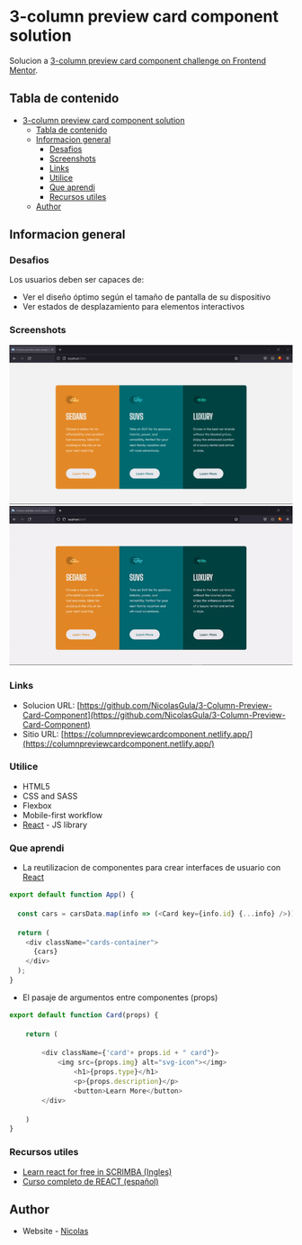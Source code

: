 # 3-column preview card component solution

Solucion a [3-column preview card component challenge on Frontend Mentor](https://www.frontendmentor.io/challenges/3column-preview-card-component-pH92eAR2-).

## Tabla de contenido

- [3-column preview card component solution](#3-column-preview-card-component-solution)
  - [Tabla de contenido](#tabla-de-contenido)
  - [Informacion general](#informacion-general)
    - [Desafios](#desafios)
    - [Screenshots](#screenshots)
    - [Links](#links)
    - [Utilice](#utilice)
    - [Que aprendi](#que-aprendi)
    - [Recursos utiles](#recursos-utiles)
  - [Author](#author)


## Informacion general

### Desafios

Los usuarios deben ser capaces de:

- Ver el diseño óptimo según el tamaño de pantalla de su dispositivo
- Ver estados de desplazamiento para elementos interactivos

### Screenshots

![](./screenshots/fullscreen.png)
![](./screenshots/inaction.gif) 

### Links

- Solucion URL: [https://github.com/NicolasGula/3-Column-Preview-Card-Component](https://github.com/NicolasGula/3-Column-Preview-Card-Component)
- Sitio URL: [https://columnpreviewcardcomponent.netlify.app/](https://columnpreviewcardcomponent.netlify.app/)

### Utilice

- HTML5 
- CSS and SASS
- Flexbox
- Mobile-first workflow
- [React](https://reactjs.org/) - JS library

### Que aprendi

- La reutilizacion de componentes para crear interfaces de usuario con [React](https://reactjs.org/) 

```js
export default function App() {

  const cars = carsData.map(info => (<Card key={info.id} {...info} />))

  return (
    <div className="cards-container">
      {cars}
    </div>
  );
}
```
- El pasaje de argumentos entre componentes (props)
```js
export default function Card(props) {

    return (
        
        <div className={'card'+ props.id + " card"}>
            <img src={props.img} alt="svg-icon"></img>
                <h1>{props.type}</h1>
                <p>{props.description}</p>
                <button>Learn More</button>
        </div>

    )
}
```

### Recursos utiles

- [Learn react for free in SCRIMBA (Ingles)](https://scrimba.com/learn/learnreact) 
- [Curso completo de REACT (español)](https://www.youtube.com/watch?v=VoMyUgI-5NI&list=PLRM7PpbqqStKo-NiCuzuYwewZmd9b-EZ9&ab_channel=JAB%7CJavascriptforever) 

## Author

- Website - [Nicolas](https://www.your-site.com)
